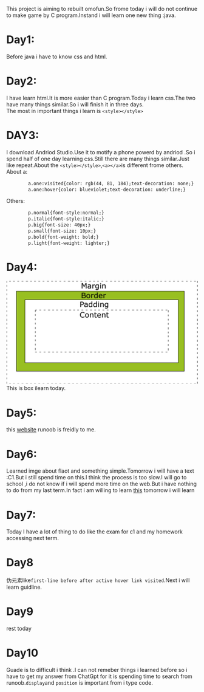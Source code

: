 This project is aiming to rebuilt omofun.So frome today i will do not continue to make game by C program.Instand i will learn one new thing :java.  
# Day1:
Before java i have to know css and html. 
# Day2:
I have learn html.It is more easier than C program.Today i learn css.The two have many things similar.So i will finish it in three days.  
The most in important things i learn is `<style></style>`  
# DAY3:
I download Andriod Studio.Use it to motify a phone powerd by andriod .So i spend half of one day learning css.Still there are many things similar.Just like repeat.About the `<style></style>`,`<a></a>`is different frome others.<br>
About a:
``` a.one:link{color: black;text-decoration: none;}
        a.one:visited{color: rgb(44, 81, 184);text-decoration: none;}
        a.one:hover{color: blueviolet;text-decoration: underline;}
```
Others:
```body{background-image: url(run.jpg);}
        p.normal{font-style:normal;} 
        p.italic{font-style:italic;} 
        p.big{font-size: 40px;}
        p.small{font-size: 10px;}
        p.bold{font-weight: bold;}
        p.light{font-weight: lighter;}
```
# Day4:
<img src="box.png"> 
This is box ilearn today.

# Day5:
this [website](https://www.runoob.com/css/css-positioning.html) runoob is freidly to me.
# Day6:
Learned imge about flaot and something simple.Tomorrow i will have a text :C1.But i still spend time on this.I think the process is too slow.I will go to school ,i do not know if i will spend more time on the web.But i have nothing to do from my last term.In fact i am willing to learn <a href="https://www.runoob.com/css/css-navbar.html" target="_blank">this</a> tomorrow i will learn
# Day7:
Today I have a lot of thing to do like the exam for c1 and my homework accessing next term.
# Day8
伪元素like`first-line before after active hover link visited`.Next i will learn guidline.
# Day9
rest today
# Day10
Guade is to difficult i think .I can not remeber things i learned before so i have to get my answer from ChatGpt for it is spending time to search from runoob.`display`and `position` is important from i type code.
